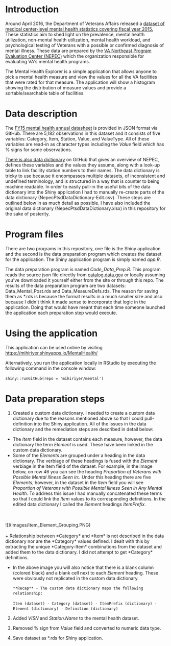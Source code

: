 # Introduction

Around April 2016, the Department of Veterans Affairs released a [dataset of medical center-level mental health statistics covering fiscal year 2015.](http://catalog.data.gov/dataset/va-national-mental-health-statistics-2015) These statistics aim to shed light on the prevalence, mental health utilization, non-mental health utilization, mental health workload, and psychological testing of Veterans with a possible or confirmed diagnosis of mental illness. These data are 
prepared by the [VA Northeast Program Evaluation Center (NEPEC)](http://www.ptsd.va.gov/PTSD/about/divisions/evaluation/index.asp) which the organization responsible for evaluating VA's mental health programs. 

The Mental Health Explorer is a simple application that allows anyone to pick a mental health measure and view the values for all the VA facilities that were rated for that measure. The application will show a histogram showing the distribution of measure values and provide a sortable/searchable table of facilities. 

# Data description

The [FY15 mental health annual datasheet](https://github.com/department-of-veterans-affairs/NEPEC_AnnualDataSheet_MH_FY15) is provided in JSON format via GitHub. There are 5,182 observations in this dataset and it consists of five variables: Category, Item, Station, Value, and ValueType. All of these variables are read-in as character types including the *Value* field which has % signs for some observations. 

[There is also data dictionary](https://github.com/department-of-veterans-affairs/NepecPtsdDataDictionary) on GitHub that gives an overview of NEPEC, defines these variables and the values they assume, along with a look-up table to link facility station numbers to their names. The data dictionary is tricky to use because it encompasses multiple datasets, of inconsistent and undefined terminology, and is structured in a way that is counter to being machine readable. In order to easily pull-in the useful bits of the data dictionary into the Shiny application I had to manually re-create parts of the data dictionary (NepecPtsdDataDictionary-Edit.csv). These steps are outlined below in as much detail as possible. I have also included the original data dictionary (NepecPtsdDataDictionary.xlsx) in this repository for the sake of posterity. 

# Program files 

There are two programs in this repository, one file is the Shiny application and the second is the data preparation program which creates the dataset for the application. The Shiny application program is simply named *app.R*. 

The data preparation program is named *Code_Data_Prep.R*. This program reads the source json file directly from [catalog.data.gov](http://catalog.data.gov) or locally assuming you've downloaded it yourself either from the site or through this repo. The results of the data preparation program are two datasets: Data_Mental_Post.rds and Data_MeasureDefs.rds. The reason for saving them as *.rds is because the format results in a much smaller size and also because I didn't think it made sense to incorporate that logic in the application. Doing that would have meant that each time someone launched the application each preparation step would execute. 

# Using the application

This application can be used online by visiting https://mihiriyer.shinyapps.io/MentalHealth/

Alternatively, you run the application locally in RStudio by executing the following command in the console window:

`shiny::runGitHub(repo = 'mihiriyer/mental')`

# Data preparation steps 

1. Created a custom data dictionary. I needed to create a custom data dictionary due to the reasons mentioned above so that I could pull- definition into the Shiny application. All of the issues in the data dictionary and the remediation steps are described in detail below:

+ The *Item* field in the dataset contains each measure, however, the data dictionary the term *Element* is used. These have been linked in the custom data dictionary. 
+ Some of the *Elements* are grouped under a heading in the data dictionary. The verbiage of these headings is fused with the *Element* verbiage in the Item field of the dataset. For example, in the image below, on row 46 you can see the heading *Proportion of Veterans with Possible Mental Illness Seen in:*. Under this heading there are five *Elements*, however, in the dataset in the *Item* field you will see *Proportion of Veterans with Possible Mental Illness Seen in Any Mental Health*. To address this issue I had manually concatenated these terms so that I could link the *Item* values to its corresponding definitions. In the edited data dictionary I called the *Element* headings *ItemPrefix*.
<br>
<br>
![](images/Item_Element_Grouping.PNG)
<br>
<br>
+ Relationship between *Category* and *Item* is not described in the data dictionary nor are the *Category* values defined. I dealt with this by extracting the unique *Category-Item* combinations from the dataset and added them to the data dictionary. I did not attempt to get *Category* definitions. 

+ In the above image you will also notice that there is a blank column (colored black) and a blank cell next to each *Element* heading. These were obviously not replicated in the custom data dictionary. 
  
      **Recap** - The custom data dictionary maps the following relationship:
  
      Item (dataset) - Category (dataset) - ItemPrefix (dictionary) - Element (dictionary) - Definition (dictionary)

2. Added *VISN* and *Station.Name* to the mental health dataset.

3. Removed % sign from *Value* field and converted to numeric data type.

4. Save dataset as *.rds for Shiny application. 